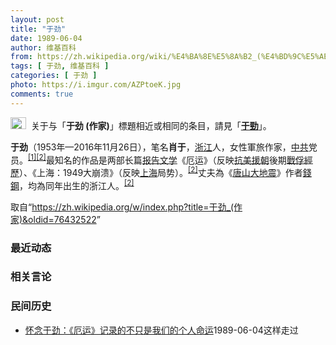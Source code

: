 ```yaml
---
layout: post
title: "于劲"
date: 1989-06-04
author: 维基百科
from: https://zh.wikipedia.org/wiki/%E4%BA%8E%E5%8A%B2_(%E4%BD%9C%E5%AE%B6)
tags: [ 于劲, 维基百科 ]
categories: [ 于劲 ]
photo: https://i.imgur.com/AZPtoeK.jpg
comments: true
---
```

<div class="mw-parser-output"><div id="noteTA-8be63ced" class="noteTA"><div class="noteTA-title" data-noteta-code="zh-hans:于劲 (作家); zh-hant:于勁 (作家);"></div><div class="noteTA-local"><div data-noteta-code="zh-hans:于; zh-hant:于;"></div></div></div>
<div role="note" class="hatnote navigation-not-searchable"><span typeof="mw:File"><a href="/wiki/Wikipedia:%E6%B6%88%E6%AD%A7%E4%B9%89" title="Wikipedia:消歧义"><img src="//upload.wikimedia.org/wikipedia/commons/thumb/5/5f/Disambig_gray.svg/25px-Disambig_gray.svg.png" decoding="async" width="25" height="19" class="mw-file-element" srcset="//upload.wikimedia.org/wikipedia/commons/thumb/5/5f/Disambig_gray.svg/38px-Disambig_gray.svg.png 1.5x, //upload.wikimedia.org/wikipedia/commons/thumb/5/5f/Disambig_gray.svg/50px-Disambig_gray.svg.png 2x" data-file-width="220" data-file-height="168"></a></span><style data-mw-deduplicate="TemplateStyles:r74069148">body:not(.skin-minerva) .mw-parser-output .ifmobile>.mobile{display:none}body.skin-minerva .mw-parser-output .ifmobile>.nomobile{display:inherit;display:initial}</style><span class="ifmobile"><span class="nomobile">&nbsp;&nbsp;</span><span class="mobile"></span></span>关于与「<b>于劲 (作家)</b>」標題相近或相同的条目，請見「<b><a href="/wiki/%E4%BA%8E%E5%8A%B2" title="于劲">于勁</a></b>」。</div>
<p><b>于劲</b>（1953年—2016年11月26日），笔名<b>肖于</b>，<a href="/wiki/%E6%B5%99%E6%B1%9F" class="mw-redirect" title="浙江">浙江</a>人，女性軍旅作家，<a href="/wiki/%E4%B8%AD%E5%9B%BD%E5%85%B1%E4%BA%A7%E5%85%9A" title="中国共产党">中共</a>党员。<sup id="cite_ref-zgzjw_1-0" class="reference"><a href="#cite_note-zgzjw-1">[1]</a></sup><sup id="cite_ref-東網_2-0" class="reference"><a href="#cite_note-東網-2">[2]</a></sup>最知名的作品是两部长篇<a href="/wiki/%E6%8A%A5%E5%91%8A%E6%96%87%E5%AD%A6" title="报告文学">报告文学</a>《厄运》（反映<a href="/wiki/%E6%8A%97%E7%BE%8E%E6%8F%B4%E6%9C%9D" class="mw-redirect" title="抗美援朝">抗美援朝</a>後期<a href="/wiki/%E9%9F%93%E6%88%B0%E6%88%B0%E4%BF%98" class="mw-redirect" title="韓戰戰俘">戰俘經歷</a>）、《上海：1949大崩溃》（反映<a href="/wiki/%E4%B8%8A%E6%B5%B7" class="mw-redirect" title="上海">上海</a>局势）。<sup id="cite_ref-東網_2-1" class="reference"><a href="#cite_note-東網-2">[2]</a></sup>丈夫為《<a href="/wiki/%E5%94%90%E5%B1%B1%E5%A4%A7%E5%9C%B0%E9%9C%87" title="唐山大地震">唐山大地震</a>》作者<a href="/wiki/%E9%8C%A2%E9%8B%BC" title="錢鋼">錢鋼</a>，均為同年出生的浙江人。<sup id="cite_ref-東網_2-2" class="reference"><a href="#cite_note-東網-2">[2]</a></sup>
</p>
</div><!--esi <esi:include src="/esitest-fa8a495983347898/content" /> --><noscript><img src="//zh.wikipedia.org/wiki/Special:CentralAutoLogin/start?type=1x1" alt="" title="" width="1" height="1" style="border: none; position: absolute;"></noscript>
<div class="printfooter" data-nosnippet="">取自“<a dir="ltr" href="https://zh.wikipedia.org/w/index.php?title=于劲_(作家)&amp;oldid=76432522">https://zh.wikipedia.org/w/index.php?title=于劲_(作家)&amp;oldid=76432522</a>”</div><div id="recent-news"><h3>最近动态</h3><ul></ul></div><div id="open-opinion"><h3>相关言论</h3><ul></ul></div><div id="mjls-record"><h3>民间历史</h3><ul><li><a href="https://nodebe4.github.io/mjlsh/1989-06-04/%E6%80%80%E5%BF%B5%E4%BA%8E%E5%8A%B2-%E5%8E%84%E8%BF%90-%E8%AE%B0%E5%BD%95%E7%9A%84%E4%B8%8D%E5%8F%AA%E6%98%AF%E6%88%91%E4%BB%AC%E7%9A%84%E4%B8%AA%E4%BA%BA%E5%91%BD%E8%BF%90/" title="怀念于劲">怀念于劲：《厄运》记录的不只是我们的个人命运</a><time>1989-06-04</time><a class="tag">这样走过</a></li>
</ul></div>